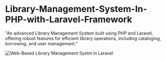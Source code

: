 # Library-Management-System-In-PHP-with-Laravel-Framework
"An advanced Library Management System built using PHP and Laravel, offering robust features for efficient library operations, including cataloging, borrowing, and user management."

![Web-Based Library Management Systm in Laravel](https://github.com/Gebre-Silassie/Library-Management-System-In-PHP-with-Laravel-Framework/assets/158747193/7deabf2e-a845-484b-976a-bafe6900da68)
